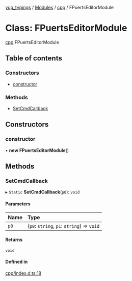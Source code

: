 [yug_typings](../README.md) / [Modules](../modules.md) / [cpp](../modules/cpp.md) / FPuertsEditorModule

# Class: FPuertsEditorModule

[cpp](../modules/cpp.md).FPuertsEditorModule

## Table of contents

### Constructors

- [constructor](cpp.FPuertsEditorModule.md#constructor)

### Methods

- [SetCmdCallback](cpp.FPuertsEditorModule.md#setcmdcallback)

## Constructors

### constructor

• **new FPuertsEditorModule**()

## Methods

### SetCmdCallback

▸ `Static` **SetCmdCallback**(`p0`): `void`

#### Parameters

| Name | Type |
| :------ | :------ |
| `p0` | (`p0`: `string`, `p1`: `string`) => `void` |

#### Returns

`void`

#### Defined in

[cpp/index.d.ts:18](https://github.com/YugMetaverse/yug_typings/blob/25cad34/cpp/index.d.ts#L18)
